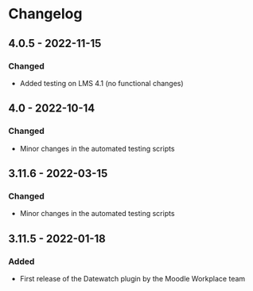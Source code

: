# Changelog

## 4.0.5 - 2022-11-15
### Changed
- Added testing on LMS 4.1 (no functional changes)

## 4.0 - 2022-10-14
### Changed
- Minor changes in the automated testing scripts

## 3.11.6 - 2022-03-15
### Changed
- Minor changes in the automated testing scripts

## 3.11.5 - 2022-01-18
### Added
- First release of the Datewatch plugin by the Moodle Workplace team
